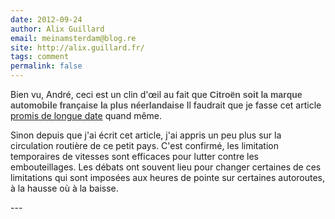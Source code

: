 ```yaml
---
date: 2012-09-24
author: Alix Guillard
email: meinamsterdam@blog.re
site: http://alix.guillard.fr/
tags: comment
permalink: false
---
```


<p>Bien vu, André, ceci est un clin d'œil au fait que&nbsp;<strong style="font-family: OpenSansRegular, Verdana, Helvetica, Arial, sans-serif; color: rgb(79, 79, 79); font-size: 14px; text-align: justify; ">Citroën soit la marque automobile française la plus néerlandaise</strong> Il faudrait que je fasse cet article <a href="/bon-anniversaire-la-2cv" title="article sur la deuche">promis de longue date</a> quand même.</p>
<p>Sinon depuis que j'ai écrit cet article, j'ai appris un peu plus sur la circulation routière de ce petit pays. C'est confirmé, les limitation temporaires de vitesses sont efficaces pour lutter contre les embouteillages. Les débats ont souvent lieu pour changer certaines de ces limitations qui sont imposées aux heures de pointe sur certaines autoroutes, à la hausse où à la baisse.</p>
---